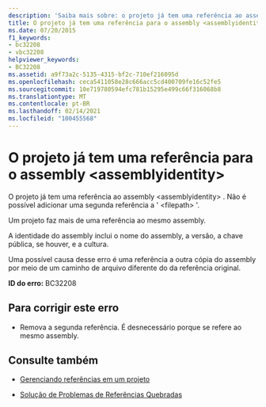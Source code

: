 ```yaml
---
description: 'Saiba mais sobre: o projeto já tem uma referência ao assembly <assemblyidentity>'
title: O projeto já tem uma referência para o assembly <assemblyidentity>
ms.date: 07/20/2015
f1_keywords:
- bc32208
- vbc32208
helpviewer_keywords:
- BC32208
ms.assetid: a9f73a2c-5135-4315-bf2c-710ef216095d
ms.openlocfilehash: ceca5411058e28c666acc5cd400709fe16c52fe5
ms.sourcegitcommit: 10e719780594efc781b15295e499c66f316068b8
ms.translationtype: MT
ms.contentlocale: pt-BR
ms.lasthandoff: 02/14/2021
ms.locfileid: "100455568"
---
```

# <a name="project-already-has-a-reference-to-assembly-assemblyidentity"></a>O projeto já tem uma referência para o assembly \<assemblyidentity>

O projeto já tem uma referência ao assembly \<assemblyidentity> . Não é possível adicionar uma segunda referência a ' \<filepath> '.  
  
 Um projeto faz mais de uma referência ao mesmo assembly.  
  
 A identidade do assembly inclui o nome do assembly, a versão, a chave pública, se houver, e a cultura.  
  
 Uma possível causa desse erro é uma referência a outra cópia do assembly por meio de um caminho de arquivo diferente do da referência original.  
  
 **ID do erro:** BC32208  
  
## <a name="to-correct-this-error"></a>Para corrigir este erro  
  
- Remova a segunda referência. É desnecessário porque se refere ao mesmo assembly.  
  
## <a name="see-also"></a>Consulte também

- [Gerenciando referências em um projeto](/visualstudio/ide/managing-references-in-a-project)

- [Solução de Problemas de Referências Quebradas](/visualstudio/ide/troubleshooting-broken-references)
